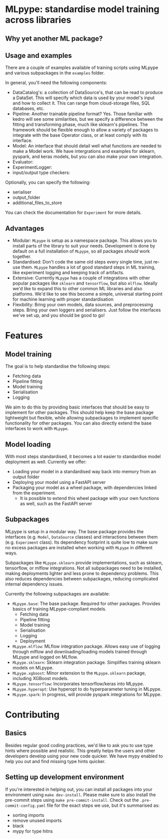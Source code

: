 # MLpype: standardise model training across libraries

## Why yet another ML package?

## Usage and examples
There are a couple of examples available of training scripts using MLpype and various subpackages in the `examples` folder.

In general, you'll need the following components:
- DataCatalog's: a collection of DataSource's, that can be read to produce a DataSet. This will specify which data is used by your
model's input and how to collect it. This can range from cloud-storage files, SQL databases, etc.
- Pipeline: Another trainable pipeline format? Yes. Those familiar with kedro will see some similarities, but we specify a difference
between the fitting and transforming phase, much like sklearn's pipelines. The framework should be flexible enough to allow a variety
of packages to integrate with the base Operator class, or at least comply with its interface.
- Model: An interface that should detail well what functions are needed to make a Model work. We have intergrations and examples for sklearn, pyspark,
and keras models, but you can also make your own integration.
- Evaluator:
- ExperimentLogger: 
- input/output type checkers:

Optionally, you can specify the following:
- serialiser
- output_folder
- additional_files_to_store

You can check the documentation for `Experiment` for more details.

## Advantages
- Modular: `MLpype` is setup as a namespace package. This allows you to install parts of the library to suit your needs.
    Development is done by default on a full installation of `MLpype`, so all packages *should* work together.
- Standardised: Don't code the same old steps every single time, just re-use them. `MLpype` handles a lot of good standard
    steps in ML training, like experiment logging and keeping track of artifacts.
- Extensive: Currently `MLpype` has a couple of integrations with other popular packages like `sklearn` and `tensorflow`, but
    also `mlflow`. Ideally we'd like to expand this to other common ML libraries and also platforms. We'd like to see this
    become a simple, universal starting point for machine learning with proper standardisation
- Flexibility: Bring your own models, data sources, and preprocessing steps. Bring your own loggers and serialisers. Just
    follow the interfaces we've set up, and you should be good to go!

# Features
## Model training

The goal is to help standardise the following steps:
- Fetching data
- Pipeline fitting
- Model training
- Serialisation
- Logging

We aim to do this by providing basic interfaces that should be easy to implement for other packages.
This should help keep the base package lightweight but flexible, while allowing subpackages to implement
specific functionality for other packages. You can also directly extend the base interfaces to work with
`MLpype`.

## Model loading
With most steps standardised, it becomes a lot easier to standardise model deployment as well. Currently we offer:

- Loading your model in a standardised way back into memory from an output folder
- Deploying your model using a FastAPI server
- Packaging your model as a wheel package, with dependencies linked from the experiment.
    - It is possible to extend this wheel package with your own functions as well, such as the FastAPI server

## Subpackages
MLpype is setup in a modular way. The base package provides the interfaces (e.g. `Model`, `DataSource` classes) and interactions between them (e.g. `Experiment` class).
Its dependency footprint is quite low to make sure no excess packages are installed when working with `MLpype` in different ways.

Subpackages like `MLpype.sklearn` provide implementations, such as sklearn, tensorflow, or mlflow integrations. Not all subpackages need to be installed,
making deployments lighter and less prone to dependency problems. This also reduces dependencies between subpackages, reducing complicated internal dependency issues.


Currently the following subpackages are available:

- `MLpype.base`: The base package. Required for other packages. Provides basics of training MLpype-compliant models.
    - Fetching data
    - Pipeline fitting
    - Model training
    - Serialisation
    - Logging
    - Deployment
- `MLpype.mlflow`: MLflow integration package. Allows easy use of logging through mlflow and downloading/loading models trained through MLpype and logged on MLflow.
- `MLpype.sklearn`: Sklearn integration package. Simplifies training sklearn models on MLpype.
- `MLpype.xgboost`: Minor extension to the `MLpype.sklearn` package, including XGBoost models.
- `MLpype.tensorflow`: Incorporates tensorflow/keras into MLpype.
- `MLpype.hyperopt`: Use hyperopt to do hyperparameter tuning in MLpype.
- `MLpype.spark`: In progress, will provide pyspark integrations for MLpype.

# Contributing

## Basics

Besides regular good coding practices, we'd like to ask you to use type hints where possible and realistic.
This greatly helps the users and other developers develop using your new code quicker. We have mypy enabled
to help you out and find missing type hints quicker.
## Setting up development environment

If you're interested in helping out, you can install all packages into your environment using `make dev-install`.
Please make sure to also install the pre-commit steps using `make pre-commit-install`. Check out the `.pre-commit-config.yaml`
file for the exact steps we use, but it's summarised as:

- sorting imports
- remove unused imports
- black
- mypy for type hitns
